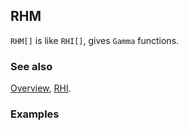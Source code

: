 ## RHM

`RHM[]` is like `RHI[]`, gives `Gamma` functions.

### See also

[Overview](Extra/FeynCalc.md), [RHI](RHI.md).

### Examples
